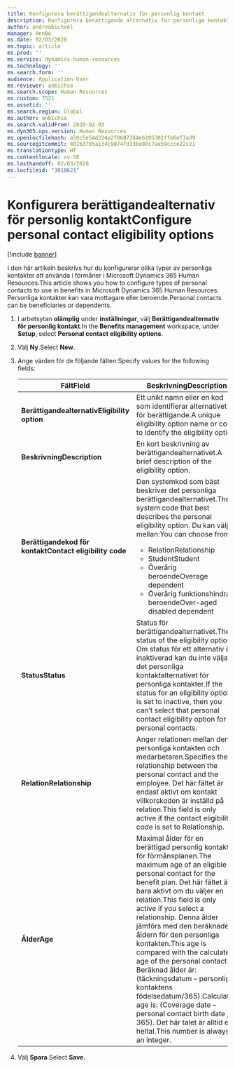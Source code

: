 ```yaml
---
title: Konfigurera berättigandealternativ för personlig kontakt
description: Konfigurera berättigande alternativ för personliga kontakter i Microsoft Dynamics 365 Human Resources. Personliga kontakter kan vara mottagare eller beroende.
author: andreabichsel
manager: AnnBe
ms.date: 02/03/2020
ms.topic: article
ms.prod: ''
ms.service: dynamics-human-resources
ms.technology: ''
ms.search.form: ''
audience: Application User
ms.reviewer: anbichse
ms.search.scope: Human Resources
ms.custom: 7521
ms.assetid: ''
ms.search.region: Global
ms.author: anbichse
ms.search.validFrom: 2020-02-03
ms.dyn365.ops.version: Human Resources
ms.openlocfilehash: a50c5e54d224a2f8607284eb105381ffb6ef7ad9
ms.sourcegitcommit: 40163705a134c9874fd33be80c7ae59ccce22c21
ms.translationtype: HT
ms.contentlocale: sv-SE
ms.lasthandoff: 02/03/2020
ms.locfileid: "3010621"
---
```

# <a name="configure-personal-contact-eligibility-options"></a><span data-ttu-id="51d0f-104">Konfigurera berättigandealternativ för personlig kontakt</span><span class="sxs-lookup"><span data-stu-id="51d0f-104">Configure personal contact eligibility options</span></span>

[!include [banner](includes/preview-feature.md)]

<span data-ttu-id="51d0f-105">I den här artikeln beskrivs hur du konfigurerar olika typer av personliga kontakter att använda i förmåner i Microsoft Dynamics 365 Human Resources.</span><span class="sxs-lookup"><span data-stu-id="51d0f-105">This article shows you how to configure types of personal contacts to use in benefits in Microsoft Dynamics 365 Human Resources.</span></span> <span data-ttu-id="51d0f-106">Personliga kontakter kan vara mottagare eller beroende.</span><span class="sxs-lookup"><span data-stu-id="51d0f-106">Personal contacts can be beneficiaries or dependents.</span></span> 

1. <span data-ttu-id="51d0f-107">I arbetsytan **olämplig** under **inställningar**, välj **Berättigandealternativ för personlig kontakt**.</span><span class="sxs-lookup"><span data-stu-id="51d0f-107">In the **Benefits management** workspace, under **Setup**, select **Personal contact eligibility options**.</span></span>

2. <span data-ttu-id="51d0f-108">Välj **Ny**.</span><span class="sxs-lookup"><span data-stu-id="51d0f-108">Select **New**.</span></span>

3. <span data-ttu-id="51d0f-109">Ange värden för de följande fälten:</span><span class="sxs-lookup"><span data-stu-id="51d0f-109">Specify values for the following fields:</span></span>

   | <span data-ttu-id="51d0f-110">Fält</span><span class="sxs-lookup"><span data-stu-id="51d0f-110">Field</span></span> | <span data-ttu-id="51d0f-111">Beskrivning</span><span class="sxs-lookup"><span data-stu-id="51d0f-111">Description</span></span> |
   | --- | --- |
   | <span data-ttu-id="51d0f-112">**Berättigandealternativ**</span><span class="sxs-lookup"><span data-stu-id="51d0f-112">**Eligibility option**</span></span> | <span data-ttu-id="51d0f-113">Ett unikt namn eller en kod som identifierar alternativet för berättigande.</span><span class="sxs-lookup"><span data-stu-id="51d0f-113">A unique eligibility option name or code to identify the eligibility option.</span></span> |
   | <span data-ttu-id="51d0f-114">**Beskrivning**</span><span class="sxs-lookup"><span data-stu-id="51d0f-114">**Description**</span></span> | <span data-ttu-id="51d0f-115">En kort beskrivning av berättigandealternativet.</span><span class="sxs-lookup"><span data-stu-id="51d0f-115">A brief description of the eligibility option.</span></span> |
   | <span data-ttu-id="51d0f-116">**Berättigandekod för kontakt**</span><span class="sxs-lookup"><span data-stu-id="51d0f-116">**Contact eligibility code**</span></span> | <span data-ttu-id="51d0f-117">Den systemkod som bäst beskriver det personliga berättigandealternativet.</span><span class="sxs-lookup"><span data-stu-id="51d0f-117">The system code that best describes the personal eligibility option.</span></span> <span data-ttu-id="51d0f-118">Du kan välja mellan:</span><span class="sxs-lookup"><span data-stu-id="51d0f-118">You can choose from:</span></span> <ul><li><span data-ttu-id="51d0f-119">Relation</span><span class="sxs-lookup"><span data-stu-id="51d0f-119">Relationship</span></span></li><li><span data-ttu-id="51d0f-120">Student</span><span class="sxs-lookup"><span data-stu-id="51d0f-120">Student</span></span></li><li><span data-ttu-id="51d0f-121">Överårig beroende</span><span class="sxs-lookup"><span data-stu-id="51d0f-121">Overage dependent</span></span></li><li><span data-ttu-id="51d0f-122">Överårig funktionshindrad beroende</span><span class="sxs-lookup"><span data-stu-id="51d0f-122">Over-aged disabled dependent</span></span></li></ul> |
   | <span data-ttu-id="51d0f-123">**Status**</span><span class="sxs-lookup"><span data-stu-id="51d0f-123">**Status**</span></span> | <span data-ttu-id="51d0f-124">Status för berättigandealternativet.</span><span class="sxs-lookup"><span data-stu-id="51d0f-124">The status of the eligibility option.</span></span> <span data-ttu-id="51d0f-125">Om status för ett alternativ är inaktiverad kan du inte välja det personliga kontaktalternativet för personliga kontakter.</span><span class="sxs-lookup"><span data-stu-id="51d0f-125">If the status for an eligibility option is set to inactive, then you can’t select that personal contact eligibility option for personal contacts.</span></span> |
   | <span data-ttu-id="51d0f-126">**Relation**</span><span class="sxs-lookup"><span data-stu-id="51d0f-126">**Relationship**</span></span> | <span data-ttu-id="51d0f-127">Anger relationen mellan den personliga kontakten och medarbetaren.</span><span class="sxs-lookup"><span data-stu-id="51d0f-127">Specifies the relationship between the personal contact and the employee.</span></span> <span data-ttu-id="51d0f-128">Det här fältet är endast aktivt om kontakt villkorskoden är inställd på relation.</span><span class="sxs-lookup"><span data-stu-id="51d0f-128">This field is only active if the contact eligibility code is set to Relationship.</span></span> |
   | <span data-ttu-id="51d0f-129">**Ålder**</span><span class="sxs-lookup"><span data-stu-id="51d0f-129">**Age**</span></span> | <span data-ttu-id="51d0f-130">Maximal ålder för en berättigad personlig kontakt för förmånsplanen.</span><span class="sxs-lookup"><span data-stu-id="51d0f-130">The maximum age of an eligible personal contact for the benefit plan.</span></span> <span data-ttu-id="51d0f-131">Det här fältet är bara aktivt om du väljer en relation.</span><span class="sxs-lookup"><span data-stu-id="51d0f-131">This field is only active if you select a relationship.</span></span> <span data-ttu-id="51d0f-132">Denna ålder jämförs med den beräknade åldern för den personliga kontakten.</span><span class="sxs-lookup"><span data-stu-id="51d0f-132">This age is compared with the calculated age of the personal contact.</span></span> <span data-ttu-id="51d0f-133">Beräknad ålder är: (täckningsdatum – personliga kontaktens födelsedatum/365).</span><span class="sxs-lookup"><span data-stu-id="51d0f-133">Calculated age is: (Coverage date – personal contact birth date / 365).</span></span> <span data-ttu-id="51d0f-134">Det här talet är alltid ett heltal.</span><span class="sxs-lookup"><span data-stu-id="51d0f-134">This number is always an integer.</span></span> |

4. <span data-ttu-id="51d0f-135">Välj **Spara**.</span><span class="sxs-lookup"><span data-stu-id="51d0f-135">Select **Save**.</span></span> 

